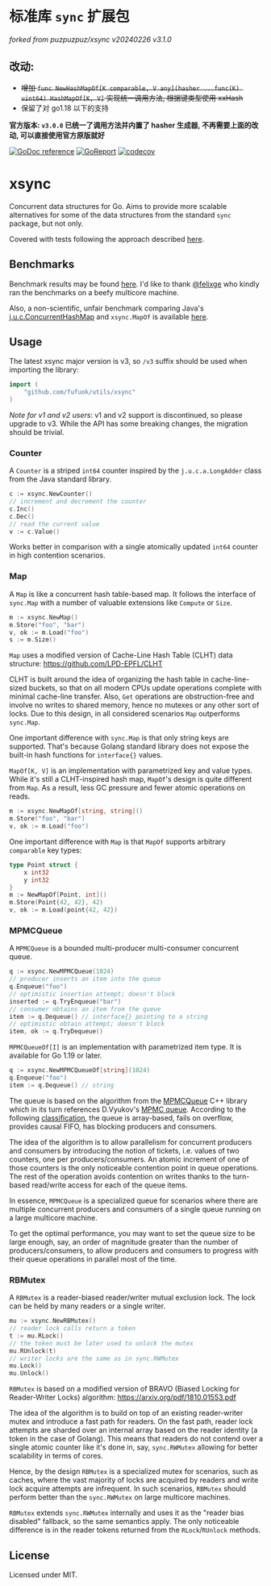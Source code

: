 # 标准库 `sync` 扩展包

*forked from puzpuzpuz/xsync v20240226 v3.1.0*

## 改动:

- ~~增加 `func NewHashMapOf[K comparable, V any](hasher ...func(K) uint64) HashMapOf[K, V]` 实现统一调用方法, 根据键类型使用 xxHash~~
- 保留了对 go1.18 以下的支持

**官方版本: `v3.0.0` 已统一了调用方法并内置了 hasher 生成器, 不再需要上面的改动, 可以直接使用官方原版就好**

[![GoDoc reference](https://img.shields.io/badge/godoc-reference-blue.svg)](https://pkg.go.dev/github.com/puzpuzpuz/xsync/v3)
[![GoReport](https://goreportcard.com/badge/github.com/puzpuzpuz/xsync/v3)](https://goreportcard.com/report/github.com/puzpuzpuz/xsync/v3)
[![codecov](https://codecov.io/gh/puzpuzpuz/xsync/branch/main/graph/badge.svg)](https://codecov.io/gh/puzpuzpuz/xsync)

# xsync

Concurrent data structures for Go. Aims to provide more scalable alternatives for some of the data structures from the standard `sync` package, but not only.

Covered with tests following the approach described [here](https://puzpuzpuz.dev/testing-concurrent-code-for-fun-and-profit).

## Benchmarks

Benchmark results may be found [here](BENCHMARKS.md). I'd like to thank [@felixge](https://github.com/felixge) who kindly ran the benchmarks on a beefy multicore machine.

Also, a non-scientific, unfair benchmark comparing Java's [j.u.c.ConcurrentHashMap](https://docs.oracle.com/en/java/javase/17/docs/api/java.base/java/util/concurrent/ConcurrentHashMap.html) and `xsync.MapOf` is available [here](https://puzpuzpuz.dev/concurrent-map-in-go-vs-java-yet-another-meaningless-benchmark).

## Usage

The latest xsync major version is v3, so `/v3` suffix should be used when importing the library:

```go
import (
	"github.com/fufuok/utils/xsync"
)
```

*Note for v1 and v2 users*: v1 and v2 support is discontinued, so please upgrade to v3. While the API has some breaking changes, the migration should be trivial.

### Counter

A `Counter` is a striped `int64` counter inspired by the `j.u.c.a.LongAdder` class from the Java standard library.

```go
c := xsync.NewCounter()
// increment and decrement the counter
c.Inc()
c.Dec()
// read the current value
v := c.Value()
```

Works better in comparison with a single atomically updated `int64` counter in high contention scenarios.

### Map

A `Map` is like a concurrent hash table-based map. It follows the interface of `sync.Map` with a number of valuable extensions like `Compute` or `Size`.

```go
m := xsync.NewMap()
m.Store("foo", "bar")
v, ok := m.Load("foo")
s := m.Size()
```

`Map` uses a modified version of Cache-Line Hash Table (CLHT) data structure: https://github.com/LPD-EPFL/CLHT

CLHT is built around the idea of organizing the hash table in cache-line-sized buckets, so that on all modern CPUs update operations complete with minimal cache-line transfer. Also, `Get` operations are obstruction-free and involve no writes to shared memory, hence no mutexes or any other sort of locks. Due to this design, in all considered scenarios `Map` outperforms `sync.Map`.

One important difference with `sync.Map` is that only string keys are supported. That's because Golang standard library does not expose the built-in hash functions for `interface{}` values.

`MapOf[K, V]` is an implementation with parametrized key and value types. While it's still a CLHT-inspired hash map, `MapOf`'s design is quite different from `Map`. As a result, less GC pressure and fewer atomic operations on reads.

```go
m := xsync.NewMapOf[string, string]()
m.Store("foo", "bar")
v, ok := m.Load("foo")
```

One important difference with `Map` is that `MapOf` supports arbitrary `comparable` key types:

```go
type Point struct {
	x int32
	y int32
}
m := NewMapOf[Point, int]()
m.Store(Point{42, 42}, 42)
v, ok := m.Load(point{42, 42})
```

### MPMCQueue

A `MPMCQueue` is a bounded multi-producer multi-consumer concurrent queue.

```go
q := xsync.NewMPMCQueue(1024)
// producer inserts an item into the queue
q.Enqueue("foo")
// optimistic insertion attempt; doesn't block
inserted := q.TryEnqueue("bar")
// consumer obtains an item from the queue
item := q.Dequeue() // interface{} pointing to a string
// optimistic obtain attempt; doesn't block
item, ok := q.TryDequeue()
```

`MPMCQueueOf[I]` is an implementation with parametrized item type. It is available for Go 1.19 or later.

```go
q := xsync.NewMPMCQueueOf[string](1024)
q.Enqueue("foo")
item := q.Dequeue() // string
```

The queue is based on the algorithm from the [MPMCQueue](https://github.com/rigtorp/MPMCQueue) C++ library which in its turn references D.Vyukov's [MPMC queue](https://www.1024cores.net/home/lock-free-algorithms/queues/bounded-mpmc-queue). According to the following [classification](https://www.1024cores.net/home/lock-free-algorithms/queues), the queue is array-based, fails on overflow, provides causal FIFO, has blocking producers and consumers.

The idea of the algorithm is to allow parallelism for concurrent producers and consumers by introducing the notion of tickets, i.e. values of two counters, one per producers/consumers. An atomic increment of one of those counters is the only noticeable contention point in queue operations. The rest of the operation avoids contention on writes thanks to the turn-based read/write access for each of the queue items.

In essence, `MPMCQueue` is a specialized queue for scenarios where there are multiple concurrent producers and consumers of a single queue running on a large multicore machine.

To get the optimal performance, you may want to set the queue size to be large enough, say, an order of magnitude greater than the number of producers/consumers, to allow producers and consumers to progress with their queue operations in parallel most of the time.

### RBMutex

A `RBMutex` is a reader-biased reader/writer mutual exclusion lock. The lock can be held by many readers or a single writer.

```go
mu := xsync.NewRBMutex()
// reader lock calls return a token
t := mu.RLock()
// the token must be later used to unlock the mutex
mu.RUnlock(t)
// writer locks are the same as in sync.RWMutex
mu.Lock()
mu.Unlock()
```

`RBMutex` is based on a modified version of BRAVO (Biased Locking for Reader-Writer Locks) algorithm: https://arxiv.org/pdf/1810.01553.pdf

The idea of the algorithm is to build on top of an existing reader-writer mutex and introduce a fast path for readers. On the fast path, reader lock attempts are sharded over an internal array based on the reader identity (a token in the case of Golang). This means that readers do not contend over a single atomic counter like it's done in, say, `sync.RWMutex` allowing for better scalability in terms of cores.

Hence, by the design `RBMutex` is a specialized mutex for scenarios, such as caches, where the vast majority of locks are acquired by readers and write lock acquire attempts are infrequent. In such scenarios, `RBMutex` should perform better than the `sync.RWMutex` on large multicore machines.

`RBMutex` extends `sync.RWMutex` internally and uses it as the "reader bias disabled" fallback, so the same semantics apply. The only noticeable difference is in the reader tokens returned from the `RLock`/`RUnlock` methods.

## License

Licensed under MIT.
